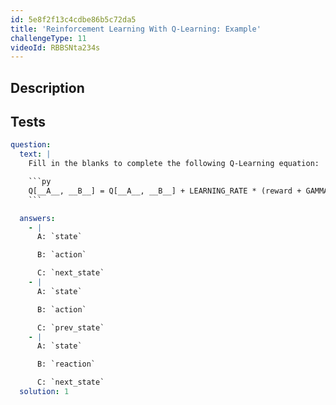 ```yaml
---
id: 5e8f2f13c4cdbe86b5c72da5
title: 'Reinforcement Learning With Q-Learning: Example'
challengeType: 11
videoId: RBBSNta234s
---
```


## Description
<section id='description'>
</section>

## Tests
<section id='tests'>

```yml
question:
  text: |
    Fill in the blanks to complete the following Q-Learning equation:

    ```py
    Q[__A__, __B__] = Q[__A__, __B__] + LEARNING_RATE * (reward + GAMMA * np.max(Q[__C__, :]) - Q[__A__, __B__])
    ```

  answers:
    - |
      A: `state`

      B: `action`

      C: `next_state`
    - |
      A: `state`

      B: `action`

      C: `prev_state`
    - |
      A: `state`

      B: `reaction`

      C: `next_state`
  solution: 1
```

</section>

